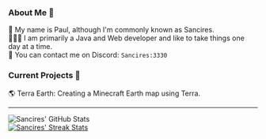 ### About Me 🚀
🌱 My name is Paul, although I'm commonly known as Sancires. </br>
👨🏼‍💻  I am primarily a Java and Web developer and like to take things one day at a time. </br>
💬 You can contact me on Discord: `Sancires:3330` </br>

### Current Projects 📆
🌎 Terra Earth: Creating a Minecraft Earth map using Terra. </br>

---

![Sancires' GitHub Stats](https://github-readme-stats.vercel.app/api?username=Sancires&show_icons=true&hide_border=true&theme=graywhite)&nbsp;&nbsp; </br>
[![Sancires' Streak Stats](https://github-readme-streak-stats.herokuapp.com/?user=Sancires)](https://git.io/streak-stats) </br>
</br>
